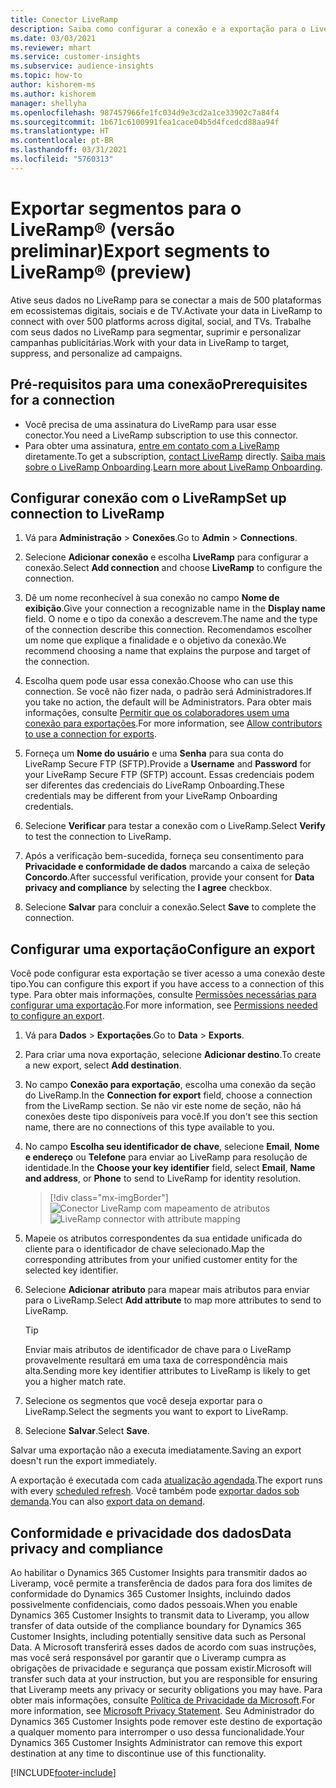 ```yaml
---
title: Conector LiveRamp
description: Saiba como configurar a conexão e a exportação para o LiveRamp.
ms.date: 03/03/2021
ms.reviewer: mhart
ms.service: customer-insights
ms.subservice: audience-insights
ms.topic: how-to
author: kishorem-ms
ms.author: kishorem
manager: shellyha
ms.openlocfilehash: 987457966fe1fc034d9e3cd2a1ce33902c7a84f4
ms.sourcegitcommit: 1b671c6100991fea1cace04b5d4fcedcd88aa94f
ms.translationtype: HT
ms.contentlocale: pt-BR
ms.lasthandoff: 03/31/2021
ms.locfileid: "5760313"
---
```

# <a name="export-segments-to-liverampreg-preview"></a><span data-ttu-id="b94b9-103">Exportar segmentos para o LiveRamp&reg; (versão preliminar)</span><span class="sxs-lookup"><span data-stu-id="b94b9-103">Export segments to LiveRamp&reg; (preview)</span></span>

<span data-ttu-id="b94b9-104">Ative seus dados no LiveRamp para se conectar a mais de 500 plataformas em ecossistemas digitais, sociais e de TV.</span><span class="sxs-lookup"><span data-stu-id="b94b9-104">Activate your data in LiveRamp to connect with over 500 platforms across digital, social, and TVs.</span></span> <span data-ttu-id="b94b9-105">Trabalhe com seus dados no LiveRamp para segmentar, suprimir e personalizar campanhas publicitárias.</span><span class="sxs-lookup"><span data-stu-id="b94b9-105">Work with your data in LiveRamp to target, suppress, and personalize ad campaigns.</span></span>

## <a name="prerequisites-for-a-connection"></a><span data-ttu-id="b94b9-106">Pré-requisitos para uma conexão</span><span class="sxs-lookup"><span data-stu-id="b94b9-106">Prerequisites for a connection</span></span>

- <span data-ttu-id="b94b9-107">Você precisa de uma assinatura do LiveRamp para usar esse conector.</span><span class="sxs-lookup"><span data-stu-id="b94b9-107">You need a LiveRamp subscription to use this connector.</span></span>
- <span data-ttu-id="b94b9-108">Para obter uma assinatura, [entre em contato com a LiveRamp](https://liveramp.com/contact/) diretamente.</span><span class="sxs-lookup"><span data-stu-id="b94b9-108">To get a subscription, [contact LiveRamp](https://liveramp.com/contact/) directly.</span></span> <span data-ttu-id="b94b9-109">[Saiba mais sobre o LiveRamp Onboarding](https://liveramp.com/our-platform/data-onboarding/).</span><span class="sxs-lookup"><span data-stu-id="b94b9-109">[Learn more about LiveRamp Onboarding](https://liveramp.com/our-platform/data-onboarding/).</span></span>

## <a name="set-up-connection-to-liveramp"></a><span data-ttu-id="b94b9-110">Configurar conexão com o LiveRamp</span><span class="sxs-lookup"><span data-stu-id="b94b9-110">Set up connection to LiveRamp</span></span>

1. <span data-ttu-id="b94b9-111">Vá para **Administração** > **Conexões**.</span><span class="sxs-lookup"><span data-stu-id="b94b9-111">Go to **Admin** > **Connections**.</span></span>

1. <span data-ttu-id="b94b9-112">Selecione **Adicionar conexão** e escolha **LiveRamp** para configurar a conexão.</span><span class="sxs-lookup"><span data-stu-id="b94b9-112">Select **Add connection** and choose **LiveRamp** to configure the connection.</span></span>

1. <span data-ttu-id="b94b9-113">Dê um nome reconhecível à sua conexão no campo **Nome de exibição**.</span><span class="sxs-lookup"><span data-stu-id="b94b9-113">Give your connection a recognizable name in the **Display name** field.</span></span> <span data-ttu-id="b94b9-114">O nome e o tipo da conexão a descrevem.</span><span class="sxs-lookup"><span data-stu-id="b94b9-114">The name and the type of the connection describe this connection.</span></span> <span data-ttu-id="b94b9-115">Recomendamos escolher um nome que explique a finalidade e o objetivo da conexão.</span><span class="sxs-lookup"><span data-stu-id="b94b9-115">We recommend choosing a name that explains the purpose and target of the connection.</span></span>

1. <span data-ttu-id="b94b9-116">Escolha quem pode usar essa conexão.</span><span class="sxs-lookup"><span data-stu-id="b94b9-116">Choose who can use this connection.</span></span> <span data-ttu-id="b94b9-117">Se você não fizer nada, o padrão será Administradores.</span><span class="sxs-lookup"><span data-stu-id="b94b9-117">If you take no action, the default will be Administrators.</span></span> <span data-ttu-id="b94b9-118">Para obter mais informações, consulte [Permitir que os colaboradores usem uma conexão para exportações](connections.md#allow-contributors-to-use-a-connection-for-exports).</span><span class="sxs-lookup"><span data-stu-id="b94b9-118">For more information, see [Allow contributors to use a connection for exports](connections.md#allow-contributors-to-use-a-connection-for-exports).</span></span>

1. <span data-ttu-id="b94b9-119">Forneça um **Nome do usuário** e uma **Senha** para sua conta do LiveRamp Secure FTP (SFTP).</span><span class="sxs-lookup"><span data-stu-id="b94b9-119">Provide a **Username** and **Password** for your LiveRamp Secure FTP (SFTP) account.</span></span>
<span data-ttu-id="b94b9-120">Essas credenciais podem ser diferentes das credenciais do LiveRamp Onboarding.</span><span class="sxs-lookup"><span data-stu-id="b94b9-120">These credentials may be different from your LiveRamp Onboarding credentials.</span></span>

1. <span data-ttu-id="b94b9-121">Selecione **Verificar** para testar a conexão com o LiveRamp.</span><span class="sxs-lookup"><span data-stu-id="b94b9-121">Select **Verify** to test the connection to LiveRamp.</span></span>

1. <span data-ttu-id="b94b9-122">Após a verificação bem-sucedida, forneça seu consentimento para **Privacidade e conformidade de dados** marcando a caixa de seleção **Concordo**.</span><span class="sxs-lookup"><span data-stu-id="b94b9-122">After successful verification, provide your consent for **Data privacy and compliance** by selecting the **I agree** checkbox.</span></span>

1. <span data-ttu-id="b94b9-123">Selecione **Salvar** para concluir a conexão.</span><span class="sxs-lookup"><span data-stu-id="b94b9-123">Select **Save** to complete the connection.</span></span>

## <a name="configure-an-export"></a><span data-ttu-id="b94b9-124">Configurar uma exportação</span><span class="sxs-lookup"><span data-stu-id="b94b9-124">Configure an export</span></span>

<span data-ttu-id="b94b9-125">Você pode configurar esta exportação se tiver acesso a uma conexão deste tipo.</span><span class="sxs-lookup"><span data-stu-id="b94b9-125">You can configure this export if you have access to a connection of this type.</span></span> <span data-ttu-id="b94b9-126">Para obter mais informações, consulte [Permissões necessárias para configurar uma exportação](export-destinations.md#set-up-a-new-export).</span><span class="sxs-lookup"><span data-stu-id="b94b9-126">For more information, see [Permissions needed to configure an export](export-destinations.md#set-up-a-new-export).</span></span>

1. <span data-ttu-id="b94b9-127">Vá para **Dados** > **Exportações**.</span><span class="sxs-lookup"><span data-stu-id="b94b9-127">Go to **Data** > **Exports**.</span></span>

1. <span data-ttu-id="b94b9-128">Para criar uma nova exportação, selecione **Adicionar destino**.</span><span class="sxs-lookup"><span data-stu-id="b94b9-128">To create a new export, select **Add destination**.</span></span>

1. <span data-ttu-id="b94b9-129">No campo **Conexão para exportação**, escolha uma conexão da seção do LiveRamp.</span><span class="sxs-lookup"><span data-stu-id="b94b9-129">In the **Connection for export** field, choose a connection from the LiveRamp section.</span></span> <span data-ttu-id="b94b9-130">Se não vir este nome de seção, não há conexões deste tipo disponíveis para você.</span><span class="sxs-lookup"><span data-stu-id="b94b9-130">If you don't see this section name, there are no connections of this type available to you.</span></span>

1. <span data-ttu-id="b94b9-131">No campo **Escolha seu identificador de chave**, selecione **Email**, **Nome e endereço** ou **Telefone** para enviar ao LiveRamp para resolução de identidade.</span><span class="sxs-lookup"><span data-stu-id="b94b9-131">In the **Choose your key identifier** field, select **Email**,  **Name and address**, or **Phone** to send to LiveRamp for identity resolution.</span></span>
   > [!div class="mx-imgBorder"]
   > <span data-ttu-id="b94b9-132">![Conector LiveRamp com mapeamento de atributos](media/export-liveramp-segments.png "Conector LiveRamp com mapeamento de atributos")</span><span class="sxs-lookup"><span data-stu-id="b94b9-132">![LiveRamp connector with attribute mapping](media/export-liveramp-segments.png "LiveRamp connector with attribute mapping")</span></span>

1. <span data-ttu-id="b94b9-133">Mapeie os atributos correspondentes da sua entidade unificada do cliente para o identificador de chave selecionado.</span><span class="sxs-lookup"><span data-stu-id="b94b9-133">Map the corresponding attributes from your unified customer entity for the selected key identifier.</span></span>

1. <span data-ttu-id="b94b9-134">Selecione **Adicionar atributo** para mapear mais atributos para enviar para o LiveRamp.</span><span class="sxs-lookup"><span data-stu-id="b94b9-134">Select **Add attribute** to map more attributes to send to LiveRamp.</span></span>

   > [!TIP]
   > <span data-ttu-id="b94b9-135">Enviar mais atributos de identificador de chave para o LiveRamp provavelmente resultará em uma taxa de correspondência mais alta.</span><span class="sxs-lookup"><span data-stu-id="b94b9-135">Sending more key identifier attributes to LiveRamp is likely to get you a higher match rate.</span></span>

1. <span data-ttu-id="b94b9-136">Selecione os segmentos que você deseja exportar para o LiveRamp.</span><span class="sxs-lookup"><span data-stu-id="b94b9-136">Select the segments you want to export to LiveRamp.</span></span>

1. <span data-ttu-id="b94b9-137">Selecione **Salvar**.</span><span class="sxs-lookup"><span data-stu-id="b94b9-137">Select **Save**.</span></span>

<span data-ttu-id="b94b9-138">Salvar uma exportação não a executa imediatamente.</span><span class="sxs-lookup"><span data-stu-id="b94b9-138">Saving an export doesn't run the export immediately.</span></span>

<span data-ttu-id="b94b9-139">A exportação é executada com cada [atualização agendada](system.md#schedule-tab).</span><span class="sxs-lookup"><span data-stu-id="b94b9-139">The export runs with every [scheduled refresh](system.md#schedule-tab).</span></span> <span data-ttu-id="b94b9-140">Você também pode [exportar dados sob demanda](export-destinations.md#run-exports-on-demand).</span><span class="sxs-lookup"><span data-stu-id="b94b9-140">You can also [export data on demand](export-destinations.md#run-exports-on-demand).</span></span> 


## <a name="data-privacy-and-compliance"></a><span data-ttu-id="b94b9-141">Conformidade e privacidade dos dados</span><span class="sxs-lookup"><span data-stu-id="b94b9-141">Data privacy and compliance</span></span>

<span data-ttu-id="b94b9-142">Ao habilitar o Dynamics 365 Customer Insights para transmitir dados ao Liveramp, você permite a transferência de dados para fora dos limites de conformidade do Dynamics 365 Customer Insights, incluindo dados possivelmente confidenciais, como dados pessoais.</span><span class="sxs-lookup"><span data-stu-id="b94b9-142">When you enable Dynamics 365 Customer Insights to transmit data to Liveramp, you allow transfer of data outside of the compliance boundary for Dynamics 365 Customer Insights, including potentially sensitive data such as Personal Data.</span></span> <span data-ttu-id="b94b9-143">A Microsoft transferirá esses dados de acordo com suas instruções, mas você será responsável por garantir que o Liveramp cumpra as obrigações de privacidade e segurança que possam existir.</span><span class="sxs-lookup"><span data-stu-id="b94b9-143">Microsoft will transfer such data at your instruction, but you are responsible for ensuring that Liveramp meets any privacy or security obligations you may have.</span></span> <span data-ttu-id="b94b9-144">Para obter mais informações, consulte [Política de Privacidade da Microsoft](https://go.microsoft.com/fwlink/?linkid=396732).</span><span class="sxs-lookup"><span data-stu-id="b94b9-144">For more information, see [Microsoft Privacy Statement](https://go.microsoft.com/fwlink/?linkid=396732).</span></span>
<span data-ttu-id="b94b9-145">Seu Administrador do Dynamics 365 Customer Insights pode remover este destino de exportação a qualquer momento para interromper o uso dessa funcionalidade.</span><span class="sxs-lookup"><span data-stu-id="b94b9-145">Your Dynamics 365 Customer Insights Administrator can remove this export destination at any time to discontinue use of this functionality.</span></span>

[!INCLUDE[footer-include](../includes/footer-banner.md)]
